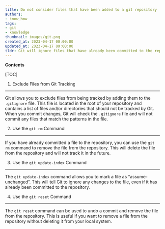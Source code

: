 ```yaml
---
title: Do not consider files that have been added to a git repository
authors:
- know_how
tags:
- git
- knowledge
thumbnail: images/git.png
created_at: 2023-04-17 00:00:00
updated_at: 2023-04-17 00:00:00
tldr: Git will ignore files that have already been committed to the repository.
---
```


**Contents**

[TOC]

1. Exclude Files from Git Tracking
--------------------------------

Git allows you to exclude files from being tracked by adding them to the `.gitignore` file. This file is located in the root of your repository and contains a list of files and/or directories that should not be tracked by Git. When you commit changes, Git will check the `.gitignore` file and will not commit any files that match the patterns in the file.

2. Use the `git rm` Command
---------------------------

If you have already committed a file to the repository, you can use the `git rm` command to remove the file from the repository. This will delete the file from the repository and will not track it in the future.

3. Use the `git update-index` Command
------------------------------------

The `git update-index` command allows you to mark a file as “assume-unchanged”. This will tell Git to ignore any changes to the file, even if it has already been committed to the repository.

4. Use the `git reset` Command
-----------------------------

The `git reset` command can be used to undo a commit and remove the file from the repository. This is useful if you want to remove a file from the repository without deleting it from your local system.
